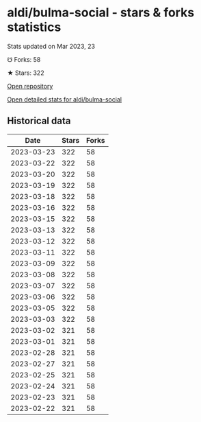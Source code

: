 # aldi/bulma-social - stars & forks statistics

Stats updated on Mar 2023, 23

☋ Forks: 58

★ Stars: 322

[Open repository](https://github.com/aldi/bulma-social)

[Open detailed stats for aldi/bulma-social](https://reviewgithub.com/rep/aldi/bulma-social)

## Historical data
| Date | Stars | Forks |
|------|-------|-------|
| 2023-03-23 | 322 | 58 | 
| 2023-03-22 | 322 | 58 | 
| 2023-03-20 | 322 | 58 | 
| 2023-03-19 | 322 | 58 | 
| 2023-03-18 | 322 | 58 | 
| 2023-03-16 | 322 | 58 | 
| 2023-03-15 | 322 | 58 | 
| 2023-03-13 | 322 | 58 | 
| 2023-03-12 | 322 | 58 | 
| 2023-03-11 | 322 | 58 | 
| 2023-03-09 | 322 | 58 | 
| 2023-03-08 | 322 | 58 | 
| 2023-03-07 | 322 | 58 | 
| 2023-03-06 | 322 | 58 | 
| 2023-03-05 | 322 | 58 | 
| 2023-03-03 | 322 | 58 | 
| 2023-03-02 | 321 | 58 | 
| 2023-03-01 | 321 | 58 | 
| 2023-02-28 | 321 | 58 | 
| 2023-02-27 | 321 | 58 | 
| 2023-02-25 | 321 | 58 | 
| 2023-02-24 | 321 | 58 | 
| 2023-02-23 | 321 | 58 | 
| 2023-02-22 | 321 | 58 | 

